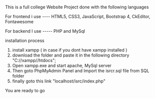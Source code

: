 This is a full college Website Project done with the following languages

For frontend i use ---- HTML5, CSS3, JavaScript, Bootstrap 4, CkEditor, Fontawesome

For backend I use ----- PHP and MySql

installation process
1. install xampp ( in case if you dont have xampp installed )
2. download the folder and paste it in the following directory "C://xampp//htdocs";
3. Open xampp.exe and start apache, MySql server
4. Then goto PhpMyAdmin Panel and Import the isrcr.sql file from SQL folder
5. finally goto this link "localhost/isrc/index.php"

You are ready to go
